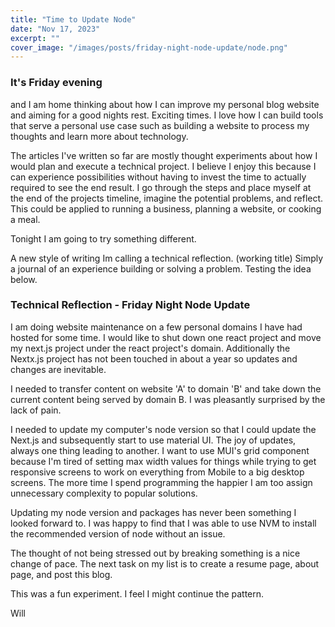 ```yaml
---
title: "Time to Update Node"
date: "Nov 17, 2023"
excerpt: ""
cover_image: "/images/posts/friday-night-node-update/node.png"
---
```


### It's Friday evening

and I am home thinking about how I can improve my personal blog website and aiming for a good nights rest. Exciting times. I love how I can build tools that serve a personal use case such as building a website to process my thoughts and learn more about technology.

The articles I've written so far are mostly thought experiments about how I would plan and execute a technical project. I believe I enjoy this because I can experience possibilities without having to invest the time to actually required to see the end result. I go through the steps and place myself at the end of the projects timeline, imagine the potential problems, and reflect. This could be applied to running a business, planning a website, or cooking a meal.

Tonight I am going to try something different.

A new style of writing Im calling a technical reflection. (working title) Simply a journal of an experience building or solving a problem. Testing the idea below.

### Technical Reflection - Friday Night Node Update

I am doing website maintenance on a few personal domains I have had hosted for some time. I would like to shut down one react project and move my next.js project under the react project's domain. Additionally the Nextx.js project has not been touched in about a year so updates and changes are inevitable.

I needed to transfer content on website 'A' to domain 'B' and take down the current content being served by domain B. I was pleasantly surprised by the lack of pain.

I needed to update my computer's node version so that I could update the Next.js and subsequently start to use material UI. The joy of updates, always one thing leading to another. I want to use MUI's grid component because I'm tired of setting max width values for things while trying to get responsive screens to work on everything from Mobile to a big desktop screens. The more time I spend programming the happier I am too assign unnecessary complexity to popular solutions.

Updating my node version and packages has never been something I looked forward to. I was happy to find that I was able to use NVM to install the recommended version of node without an issue.

The thought of not being stressed out by breaking something is a nice change of pace. The next task on my list is to create a resume page, about page, and post this blog.

This was a fun experiment. I feel I might continue the pattern.

Will
